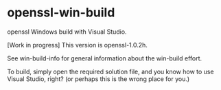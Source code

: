 # openssl-win-build

openssl Windows build with Visual Studio.

[Work in progress] This version is openssl-1.0.2h.

See win-build-info for general information about the
win-build effort.

To build, simply open the required solution file, and
you know how to use Visual Studio, right?
(or perhaps this is the wrong place for you.)
